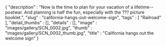 {
  "description" : "Now is the time to plan for your vacation of a lifetime--postwar. And planning is half the fun, especially with the ??? picture booklet.",
  "slug" : "california-hangs-out-welcome-sign",
  "tags" : [
              "Railroad"
            ],
  "detail_thumbs" : [],
  "details" : [],
  "image" : "images/gallery/SCN_0002.jpg",
  "thumb" : "images/gallery/SCN_0002_thumb.jpg",
  "title" : "California hangs out the welcome sign"
}
